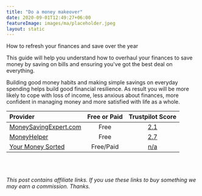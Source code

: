 ```yaml
---
title: "Do a money makeover"
date: 2020-09-01T12:49:27+06:00
featureImage: images/ma/placeholder.jpeg
layout: static
---
```


How to refresh your finances and save over the year

This guide will help you understand how to overhaul your finances to save money by saving on bills and ensuring you've got the best deal on everything.

Building good money habits and making simple savings on everyday spending helps build good financial resilience. As result you will be more likely to cope with loss of income, less anxious about finances, more confident in managing money and more satisfied with life as a whole. 

| Provider      | Free or Paid  |  Trustpilot Score  |
| :-----------          | :--------------:      |  :--------------:         |
| [MoneySavingExpert.com](https://www.moneysavingexpert.com/family/money-help/) | Free | [2.1](https://www.trustpilot.com/review/www.moneysavingexpert.com) | 
| [MoneyHelper](https://www.moneyhelper.org.uk/en/everyday-money/budgeting/how-to-save-money-on-household-bills) | Free | [2.7](https://www.trustpilot.com/review/www.moneyhelper.org.uk) | 
| [Your Money Sorted](https://www.yourmoneysorted.co.uk/blog/bills-account-simplest-way-budgeting-ever) | Free/Paid | [n/a](n/a) | 
  

<br/><br/>

*This post contains affiliate links. If you use these links to buy something we may
earn a commission. Thanks.*






